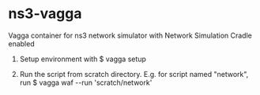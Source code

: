 # ns3-vagga
Vagga container for ns3 network simulator with Network Simulation Cradle enabled

1) Setup environment with
$ vagga setup

2) Run the script from scratch directory. E.g. for script named "network", run
$ vagga waf --run 'scratch/network'

